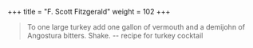 +++
title = "F. Scott Fitzgerald"
weight = 102
+++

> To one large turkey add one gallon of vermouth and a demijohn of Angostura
> bitters. Shake. -- recipe for turkey cocktail
